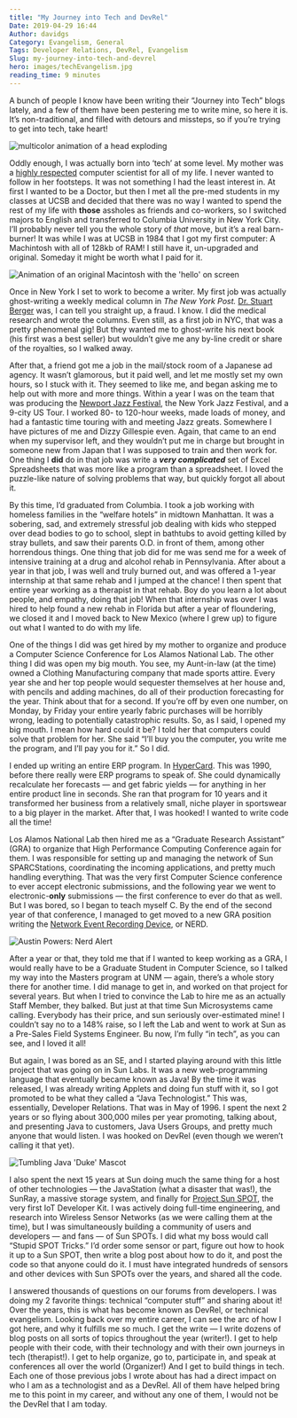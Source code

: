 ```yaml
---
title: "My Journey into Tech and DevRel"
Date: 2019-04-29 16:44
Author: davidgs
Category: Evangelism, General
Tags: Developer Relations, DevRel, Evangelism
Slug: my-journey-into-tech-and-devrel
hero: images/techEvangelism.jpg
reading_time: 9 minutes
---
```


A bunch of people I know have been writing their “Journey into Tech” blogs lately, and a few of them have been pestering me to write mine, so here it is. It’s non-traditional, and filled with detours and missteps, so if you’re trying to get into tech, take heart!

![multicolor animation of a head exploding](https://media.giphy.com/media/l0MYGeMQjSqhQ3UaI/giphy.gif)

Oddly enough, I was actually born into ‘tech’ at some level. My mother was a [highly respected](https://www.researchgate.net/scientific-contributions/34878680_Margaret_L_Simmons) computer scientist for all of my life. I never wanted to follow in her footsteps. It was not something I had the least interest in. At first I wanted to be a Doctor, but then I met all the pre-med students in my classes at UCSB and decided that there was no way I wanted to spend the rest of my life with **those** assholes as friends and co-workers, so I switched majors to English and transferred to Columbia University in New York City. I’ll probably never tell you the whole story of *that* move, but it’s a real barn-burner! It was while I was at UCSB in 1984 that I got my first computer: A Machintosh with all of 128kb of RAM! I still have it, un-upgraded and original. Someday it might be worth what I paid for it.

![Animation of an original Macintosh with the 'hello' on screen](https://media.giphy.com/media/GoYG4cCQ21z9K/giphy.gif)

Once in New York I set to work to become a writer. My first job was actually ghost-writing a weekly medical column in *The New York Post.* [Dr. Stuart Berger](https://www.independent.co.uk/life-style/dr-stuart-m-berger-was-thin-rich-and-famous-his-business-diet-and-staying-younger-longer-he-died-1430928.html) was, I can tell you straight up, a fraud. I know. I did the medical research and wrote the columns. Even still, as a first job in NYC, that was a pretty phenomenal gig! But they wanted me to ghost-write his next book (his first was a best seller) but wouldn’t give me any by-line credit or share of the royalties, so I walked away.

After that, a friend got me a job in the mail/stock room of a Japanese ad agency. It wasn’t glamorous, but it paid well, and let me mostly set my own hours, so I stuck with it. They seemed to like me, and began asking me to help out with more and more things. Within a year I was on the team that was producing the [Newport Jazz Festival](https://www.apassion4jazz.net/jvc.html), the New York Jazz Festival, and a 9-city US Tour. I worked 80- to 120-hour weeks, made loads of money, and had a fantastic time touring with and meeting Jazz greats. Somewhere I have pictures of me and Dizzy Gillespie even. Again, that came to an end when my supervisor left, and they wouldn’t put me in charge but brought in someone new from Japan that I was supposed to train and then work for. One thing I **did** do in that job was write a ***very complicated*** set of Excel Spreadsheets that was more like a program than a spreadsheet. I loved the puzzle-like nature of solving problems that way, but quickly forgot all about it.

By this time, I’d graduated from Columbia. I took a job working with homeless families in the “welfare hotels” in midtown Manhattan. It was a sobering, sad, and extremely stressful job dealing with kids who stepped over dead bodies to go to school, slept in bathtubs to avoid getting killed by stray bullets, and saw their parents O.D. in front of them, among other horrendous things. One thing that job did for me was send me for a week of intensive training at a drug and alcohol rehab in Pennsylvania. After about a year in that job, I was well and truly burned out, and was offered a 1-year internship at that same rehab and I jumped at the chance! I then spent that entire year working as a therapist in that rehab. Boy do you learn a lot about people, and empathy, doing that job! When that internship was over I was hired to help found a new rehab in Florida but after a year of floundering, we closed it and I moved back to New Mexico (where I grew up) to figure out what I wanted to do with my life.

One of the things I did was get hired by my mother to organize and produce a Computer Science Conference for Los Alamos National Lab. The other thing I did was open my big mouth. You see, my Aunt-in-law (at the time) owned a Clothing Manufacturing company that made sports attire. Every year she and her top people would sequester themselves at her house and, with pencils and adding machines, do all of their production forecasting for the year. Think about that for a second. If you’re off by even one number, on Monday, by Friday your entire yearly fabric purchases will be horribly wrong, leading to potentially catastrophic results. So, as I said, I opened my big mouth. I mean how hard could it be? I told her that computers could solve that problem for her. She said “I’ll buy you the computer, you write me the program, and I’ll pay you for it.” So I did.

I ended up writing an entire ERP program. In [HyperCard](https://www.google.com/url?sa=t&rct=j&q=&esrc=s&source=web&cd=7&cad=rja&uact=8&ved=2ahUKEwjP1MOCjfbhAhWL11kKHSeADFAQFjAGegQIDhAY&url=https%3A%2F%2Fen.wikipedia.org%2Fwiki%2FHyperCard&usg=AOvVaw0bLdGCwp06Qe9Q8yv8VLHI). This was 1990, before there really were ERP programs to speak of. She could dynamically recalculate her forecasts — and get fabric yields — for anything in her entire product line in seconds. She ran that program for 10 years and it transformed her business from a relatively small, niche player in sportswear to a big player in the market. After that, I was hooked! I wanted to write code all the time!

Los Alamos National Lab then hired me as a “Graduate Research Assistant” (GRA) to organize that High Performance Computing Conference again for them. I was responsible for setting up and managing the network of Sun SPARCStations, coordinating the incoming applications, and pretty much handling everything. That was the very first Computer Science conference to ever accept electronic submissions, and the following year we went to electronic-**only** submissions — the first conference to ever do that as well. But I was bored, so I began to teach myself C. By the end of the second year of that conference, I managed to get moved to a new GRA position writing the [Network Event Recording Device](https://ieeexplore.ieee.org/document/390643/authors#authors), or NERD.

![Austin Powers: Nerd Alert](https://media.giphy.com/media/yODVOeMxWBwBO/giphy.gif)

After a year or that, they told me that if I wanted to keep working as a GRA, I would really have to be a Graduate Student in Computer Science, so I talked my way into the Masters program at UNM — again, there’s a whole story there for another time. I did manage to get in, and worked on that project for several years. But when I tried to convince the Lab to hire me as an actually Staff Member, they balked. But just at that time Sun Microsystems came calling. Everybody has their price, and sun seriously over-estimated mine! I couldn’t say no to a 148% raise, so I left the Lab and went to work at Sun as a Pre-Sales Field Systems Engineer. Bu now, I’m fully “in tech”, as you can see, and I loved it all!

But again, I was bored as an SE, and I started playing around with this little project that was going on in Sun Labs. It was a new web-programming language that eventually became known as Java! By the time it was released, I was already writing Applets and doing fun stuff with it, so I got promoted to be what they called a “Java Technologist.” This was, essentially, Developer Relations. That was in May of 1996. I spent the next 2 years or so flying about 300,000 miles per year promoting, talking about, and presenting Java to customers, Java Users Groups, and pretty much anyone that would listen. I was hooked on DevRel (even though we weren’t calling it that yet).

![Tumbling Java 'Duke' Mascot](https://media.giphy.com/media/k1ivKz9Odrm92/giphy.gif)

I also spent the next 15 years at Sun doing much the same thing for a host of other technologies — the JavaStation (what a disaster that was!), the SunRay, a massive storage system, and finally for [Project Sun SPOT](http://sunspotdev.org/), the very first IoT Developer Kit. I was actively doing full-time engineering, and research into Wireless Sensor Networks (as we were calling them at the time), but I was simultaneously building a community of users and developers — and fans — of Sun SPOTs. I did what my boss would call “Stupid SPOT Tricks.” I’d order some sensor or part, figure out how to hook it up to a Sun SPOT, then write a blog post about how to do it, and post the code so that anyone could do it. I must have integrated hundreds of sensors and other devices with Sun SPOTs over the years, and shared all the code.

I answered thousands of questions on our forums from developers. I was doing my 2 favorite things: technical “computer stuff” and sharing about it! Over the years, this is what has become known as DevRel, or technical evangelism. Looking back over my entire career, I can see the arc of how I got here, and why it fulfills me so much. I get the write — I write dozens of blog posts on all sorts of topics throughout the year (writer!). I get to help people with their code, with their technology and with their own journeys in tech (therapist!). I get to help organize, go to, participate in, and speak at conferences all over the world (Organizer!) And I get to build things in tech. Each one of those previous jobs I wrote about has had a direct impact on who I am as a technologist and as a DevRel. All of them have helped bring me to this point in my career, and without any one of them, I would not be the DevRel that I am today.
